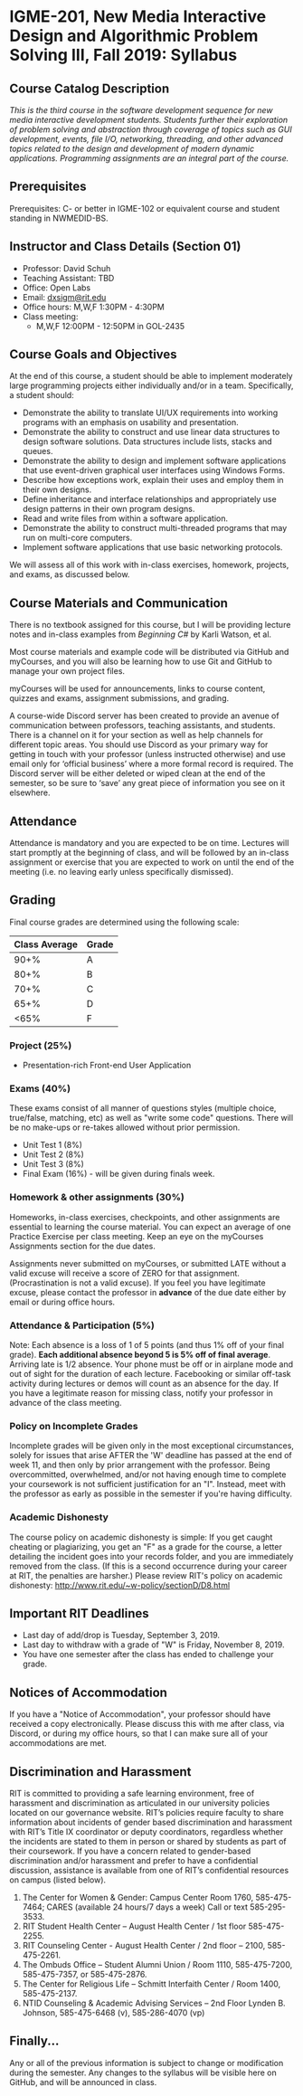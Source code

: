 # IGME-201, New Media Interactive Design and Algorithmic Problem Solving III, Fall 2019: Syllabus

## Course Catalog Description

*This is the third course in the software development sequence for new media interactive development students. Students further their exploration of problem solving and abstraction through coverage of topics such as GUI development, events, file I/O, networking, threading, and other advanced topics related to the design and development of modern dynamic applications. Programming assignments are an integral part of the course.*

## Prerequisites
Prerequisites: C- or better in IGME-102 or equivalent course and student standing in NWMEDID-BS.

## Instructor and Class Details (Section 01)
- Professor: David Schuh
- Teaching Assistant: TBD
- Office: Open Labs
- Email: dxsigm@rit.edu
- Office hours: M,W,F 1:30PM - 4:30PM
- Class meeting:
    - M,W,F 12:00PM - 12:50PM in GOL-2435 

## Course Goals and Objectives
At the end of this course, a student should be able to implement moderately large programming projects either individually and/or in a team. Specifically, a student should:
-	Demonstrate the ability to translate UI/UX requirements into working programs with an emphasis on usability and presentation.
-	Demonstrate the ability to construct and use linear data structures to design software solutions. Data structures include lists, stacks and queues.
-	Demonstrate the ability to design and implement software applications that use event-driven graphical user interfaces using Windows Forms.
-	Describe how exceptions work, explain their uses and employ them in their own designs.
-	Define inheritance and interface relationships and appropriately use design patterns in their own program designs.
-	Read and write files from within a software application.
-	Demonstrate the ability to construct multi-threaded programs that may run on multi-core computers.
-	Implement software applications that use basic networking protocols.

We will assess all of this work with in-class exercises, homework, projects, and exams, as discussed below.

## Course Materials and Communication
There is no textbook assigned for this course, but I will be providing lecture notes and in-class examples from _Beginning C#_ by Karli Watson, et al.

Most course materials and example code will be distributed via GitHub and myCourses, and you will also be learning how to use Git and GitHub to manage your own project files.

myCourses will be used for announcements, links to course content, quizzes and exams, assignment submissions, and grading.

A course-wide Discord server has been created to provide an avenue of communication between professors, teaching assistants, and students. There is a channel on it for your section as well as help channels for different topic areas.  You should use Discord as your primary way for getting in touch with your professor (unless instructed otherwise) and use email only for ‘official business’ where a more formal record is required.  The Discord server will be either deleted or wiped clean at the end of the semester, so be sure to ‘save’ any great piece of information you see on it elsewhere.

## Attendance
Attendance is mandatory and you are expected to be on time. Lectures will start promptly at the beginning of class, and will be followed by an in-class assignment or exercise that you are expected to work on until the end of the meeting (i.e. no leaving early unless specifically dismissed).

## Grading
Final course grades are determined using the following scale:

| Class Average | Grade |
| ------------- | ----- |
| 90+%	| A |
| 80+%	| B |
| 70+%	| C |
| 65+%	| D |
| <65%	| F |

### Project (25%)
-	Presentation-rich Front-end User Application

### Exams (40%)
These exams consist of all manner of questions styles (multiple choice, true/false, matching, etc) as well as "write some code" questions. There will be no make-ups or re-takes allowed without prior permission.
-	Unit Test 1 (8%)
-   Unit Test 2 (8%)
-   Unit Test 3 (8%)
-	Final Exam (16%) - will be given during finals week.

### Homework & other assignments (30%)
Homeworks, in-class exercises, checkpoints, and other assignments are essential to learning the course material. You can expect an average of one Practice Exercise per class meeting. Keep an eye on the myCourses Assignments section for the due dates.

Assignments never submitted on myCourses, or submitted LATE without a valid excuse will receive a score of ZERO for that assignment. (Procrastination is not a valid excuse). If you feel you have legitimate excuse, please contact the professor in **advance** of the due date either by email or during office hours.

### Attendance & Participation (5%)
Note: Each absence is a loss of 1 of 5 points (and thus 1% off of your final grade). **Each additional absence beyond 5 is 5% off of final average**. Arriving late is 1/2 absence. Your phone must be off or in airplane mode and out of sight for the duration of each lecture. Facebooking or similar off-task activity during lectures or demos will count as an absence for the day. If you have a legitimate reason for missing class, notify your professor in advance of the class meeting.

### Policy on Incomplete Grades
Incomplete grades will be given only in the most exceptional circumstances, solely for issues that arise AFTER the 'W' deadline has passed at the end of week 11, and then only by prior arrangement with the professor. Being overcommitted, overwhelmed, and/or not having enough time to complete your coursework is not sufficient justification for an "I". Instead, meet with the professor as early as possible in the semester if you're having difficulty.

### Academic Dishonesty
The course policy on academic dishonesty is simple: If you get caught cheating or plagiarizing, you get an "F" as a grade for the course, a letter detailing the incident goes into your records folder, and you are immediately removed from the class. (If this is a second occurrence during your career at RIT, the penalties are harsher.) Please review RIT's policy on academic dishonesty: http://www.rit.edu/~w-policy/sectionD/D8.html

## Important RIT Deadlines
-	Last day of add/drop is Tuesday, September 3, 2019.
-	Last day to withdraw with a grade of "W" is Friday, November 8, 2019.
-	You have one semester after the class has ended to challenge your grade.

## Notices of Accommodation
If you have a "Notice of Accommodation", your professor should have received a copy electronically. Please discuss this with me after class, via Discord, or during my office hours, so that I can make sure all of your accommodations are met.

## Discrimination and Harassment
RIT is committed to providing a safe learning environment, free of harassment and discrimination as articulated in our university policies located on our governance website. RIT’s policies require faculty to share information about incidents of gender based discrimination and harassment with RIT’s Title IX coordinator or deputy coordinators, regardless whether the incidents are stated to them in person or shared by students as part of their coursework.
If you have a concern related to gender-based discrimination and/or harassment and prefer to have a confidential discussion, assistance is available from one of RIT’s confidential resources on campus (listed below).
1.	The Center for Women & Gender: Campus Center Room 1760, 585-475-7464; CARES (available 24 hours/7 days a week) Call or text 585-295-3533.
2.	RIT Student Health Center – August Health Center / 1st floor 585-475-2255.
3.	RIT Counseling Center - August Health Center / 2nd floor – 2100, 585-475-2261.
4.	The Ombuds Office – Student Alumni Union / Room 1110, 585-475-7200, 585-475-7357, or 585-475-2876.
5.	The Center for Religious Life – Schmitt Interfaith Center / Room 1400, 585-475-2137.
6.	NTID Counseling & Academic Advising Services – 2nd Floor Lynden B. Johnson, 585-475-6468 (v), 585-286-4070 (vp)

## Finally...
Any or all of the previous information is subject to change or modification during the semester. Any changes to the syllabus will be visible here on GitHub, and will be announced in class.
